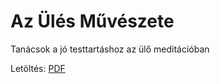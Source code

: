 # Az Ülés Művészete

Tanácsok a jó testtartáshoz az ülő meditációban

Letöltés: [PDF](https://github.com/profound-labs/az-ules-muveszete/raw/master/az-ules-muveszete.pdf)


